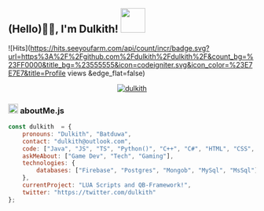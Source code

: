 <!-- ### Hi there 👋 -->


<h2> (Hello)🙏🏻, I'm Dulkith! <img src="https://media.giphy.com/media/12oufCB0MyZ1Go/giphy.gif" width="50"></h2>
<!-- <img align='right' src="https://media.giphy.com/media/M9gbBd9nbDrOTu1Mqx/giphy.gif" width="230"> -->

![Hits](https://hits.seeyoufarm.com/api/count/incr/badge.svg?url=https%3A%2F%2Fgithub.com%2Fdulkith%2Fdulkith%2F&count_bg=%23FF0000&title_bg=%23555555&icon=codeigniter.svg&icon_color=%23E7E7E7&title=Profile views
&edge_flat=false)

<p align="center"> <a href="https://github.com/ryo-ma/github-profile-trophy"><img src="https://github-profile-trophy.vercel.app/?username=dulkith" alt="dulkith" /></a> </p>

###  <img src="https://media.giphy.com/media/ln7z2eWriiQAllfVcn/giphy.gif" height="20"> **aboutMe.js**

```javascript
const dulkith  = {
    pronouns: "Dulkith", "Batduwa",
    contact: "dulkith@outlook.com",
    code: ["Java", "JS", "TS", "Python()", "C++", "C#", "HTML", "CSS", "Flutter", "Dart", "Angular", "ML", "VB"],
    askMeAbout: ["Game Dev", "Tech", "Gaming"],
    technologies: {
        databases: ["Firebase", "Postgres", "Mongob", "MySql", "MsSql"]
    },
    currentProject: "LUA Scripts and QB-Framework!",
    twitter: "https://twitter.com/dulkith"
};
```


<!--
**dulkith/dulkith** is a ✨ _special_ ✨ repository because its `README.md` (this file) appears on your GitHub profile.

Here are some ideas to get you started:

- 🔭 I’m currently working on ...
- 🌱 I’m currently learning ...
- 👯 I’m looking to collaborate on ...
- 🤔 I’m looking for help with ...
- 💬 Ask me about ...
- 📫 How to reach me: ...
- 😄 Pronouns: ...
- ⚡ Fun fact: ...
-->
